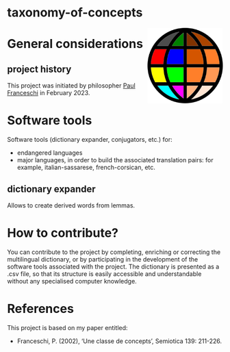 # taxonomy-of-concepts

<img align="right" width="35%" src="https://github.com/pilinu/okchakko-project/blob/main/logo/okchakko-project-logo.png">

# General considerations

## project history
This project was initiated by philosopher [Paul Franceschi](www.paulfranceschi.com) in February 2023.

# Software tools
Software tools (dictionary expander, conjugators, etc.) for:
- endangered languages
- major languages, in order to build the associated translation pairs: for example, italian-sassarese, french-corsican, etc.

## dictionary expander
Allows to create derived words from lemmas.

# How to contribute?
You can contribute to the project by completing, enriching or correcting the multilingual dictionary, or by participating in the development of the software tools associated with the project. The dictionary is presented as a .csv file, so that its structure is easily accessible and understandable without any specialised computer knowledge.

# References
This project is based on my paper entitled:
* Franceschi, P. (2002), ‘Une classe de concepts’, Semiotica 139: 211-226.

